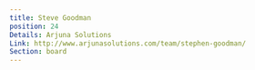 ```yaml
---
title: Steve Goodman
position: 24
Details: Arjuna Solutions
Link: http://www.arjunasolutions.com/team/stephen-goodman/
Section: board
---
```


